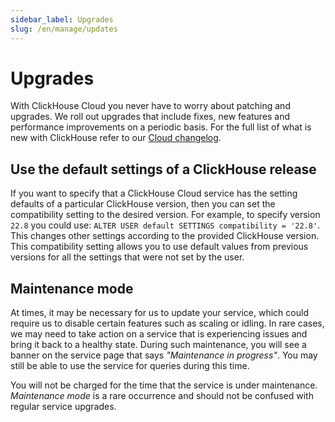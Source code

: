 ```yaml
---
sidebar_label: Upgrades
slug: /en/manage/updates
---
```


# Upgrades

With ClickHouse Cloud you never have to worry about patching and upgrades. We roll out upgrades that include fixes, new features and performance improvements on a periodic basis. For the full list of what is new with ClickHouse refer to our [Cloud changelog](/docs/en/cloud/reference/changelog.md).

## Use the default settings of a ClickHouse release

If you want to specify that a ClickHouse Cloud service has the setting defaults of a particular ClickHouse version, then you can set the compatibility setting to the desired version.  For example, to specify version `22.8` you could use: `ALTER USER default SETTINGS compatibility = '22.8'`. This changes other settings according to the provided ClickHouse version. This compatibility setting allows you to use default values from previous versions for all the settings that were not set by the user.

## Maintenance mode

At times, it may be necessary for us to update your service, which could require us to disable certain features such as scaling or idling. In rare cases, we may need to take action on a service that is experiencing issues and bring it back to a healthy state. During such maintenance, you will see a banner on the service page that says _"Maintenance in progress"_. You may still be able to use the service for queries during this time. 

You will not be charged for the time that the service is under maintenance. _Maintenance mode_ is a rare occurrence and should not be confused with regular service upgrades.
